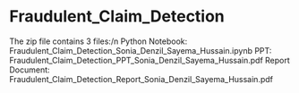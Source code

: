 # Fraudulent_Claim_Detection
The zip file contains 3 files:/n
Python Notebook: Fraudulent_Claim_Detection_Sonia_Denzil_Sayema_Hussain.ipynb
PPT: Fraudulent_Claim_Detection_PPT_Sonia_Denzil_Sayema_Hussain.pdf
Report Document: Fraudulent_Claim_Detection_Report_Sonia_Denzil_Sayema_Hussain.pdf
